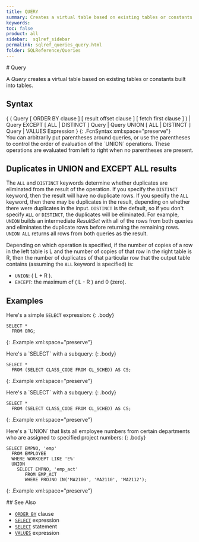 ```yaml
---
title: QUERY
summary: Creates a virtual table based on existing tables or constants built into tables.
keywords:
toc: false
product: all
sidebar:  sqlref_sidebar
permalink: sqlref_queries_query.html
folder: SQLReference/Queries
---
```

<section>
<div class="TopicContent" data-swiftype-index="true" markdown="1">
# Query

A *Query* creates a virtual table based on existing tables or constants
built into tables.

## Syntax

<div class="fcnWrapperWide" markdown="1">
    {
      ( Query
           [ ORDER BY clause ]
           [ result offset clause ]
           [ fetch first clause ] 
      ) |
       Query EXCEPT [ ALL | DISTINCT ] Query |
       Query UNION [ ALL | DISTINCT ] Query |
       VALUES Expression
    }
{: .FcnSyntax xml:space="preserve"}

</div>
You can arbitrarily put parentheses around queries, or use the
parentheses to control the order of evaluation of the `UNION`
operations. These operations are evaluated from left to right when no
parentheses are present.

## Duplicates in UNION and EXCEPT ALL results

The `ALL` and `DISTINCT` keywords determine whether duplicates are
eliminated from the result of the operation. If you specify the
`DISTINCT` keyword, then the result will have no duplicate rows. If you
specify the `ALL` keyword, then there may be duplicates in the result,
depending on whether there were duplicates in the input. `DISTINCT` is
the default, so if you don't specify `ALL` or `DISTINCT`, the duplicates
will be eliminated. For example, `UNION` builds an intermediate
*ResultSet* with all of the rows from both queries and eliminates the
duplicate rows before returning the remaining rows. `UNION ALL` returns
all rows from both queries as the result.

Depending on which operation is specified, if the number of copies of a
row in the left table is L and the number of copies of that row in the
right table is R, then the number of duplicates of that particular row
that the output table contains (assuming the `ALL` keyword is specified)
is:

* `UNION`: ( L + R ).
* `EXCEPT`: the maximum of ( L - R ) and 0 (zero).

## Examples

Here's a simple `SELECT` expression:
{: .body}

<div class="preWrapperWide" markdown="1">
    
    SELECT *
      FROM ORG;
{: .Example xml:space="preserve"}

</div>
Here's a `SELECT` with a subquery:
{: .body}

<div class="preWrapperWide" markdown="1">
    
    SELECT *
      FROM (SELECT CLASS_CODE FROM CL_SCHED) AS CS;
{: .Example xml:space="preserve"}

</div>
Here's a `SELECT` with a subquery:
{: .body}

<div class="preWrapperWide" markdown="1">
    
    SELECT *
      FROM (SELECT CLASS_CODE FROM CL_SCHED) AS CS;
{: .Example xml:space="preserve"}

</div>
Here's a `UNION` that lists all employee numbers from certain
departments who are assigned to specified project numbers:
{: .body}

<div class="preWrapperWide" markdown="1">
    
    SELECT EMPNO, 'emp'
      FROM EMPLOYEE
      WHERE WORKDEPT LIKE 'E%'
      UNION
        SELECT EMPNO, 'emp_act'
           FROM EMP_ACT
           WHERE PROJNO IN('MA2100', 'MA2110', 'MA2112');
{: .Example xml:space="preserve"}

</div>
## See Also

* [`ORDER BY`](sqlref_clauses_orderby.html) clause
* [`SELECT`](sqlref_expressions_select.html) expression
* [`SELECT`](sqlref_expressions_select.html) statement
* [`VALUES`](sqlref_expressions_values.html) expression

</div>
</section>

